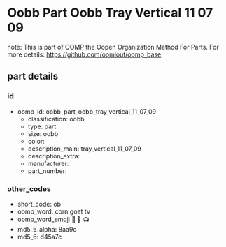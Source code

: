 # Oobb Part Oobb Tray Vertical 11 07 09  

note: This is part of OOMP the Oopen Organization Method For Parts. For more details: https://github.com/oomlout/oomp_base

##  part details





### id
* oomp_id: oobb_part_oobb_tray_vertical_11_07_09
  * classification: oobb
  * type: part
  * size: oobb
  * color: 
  * description_main: tray_vertical_11_07_09
  * description_extra: 
  * manufacturer: 
  * part_number: 

### other_codes
* short_code: ob
* oomp_word: corn goat tv
* oomp_word_emoji :corn: :goat: :tv:
* md5_6_alpha: 8aa9o
* md5_6: d45a7c